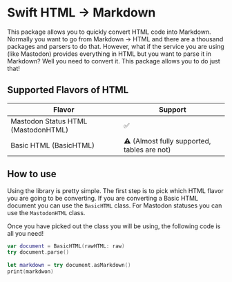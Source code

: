 # Swift HTML -> Markdown
This package allows you to quickly convert HTML code into Markdown. Normally you want to go from Markdown -> HTML and there are a thousand packages and parsers to do that. However, what if the service you are using (like Mastodon) provides everything in HTML but you want to parse it in Markdown? Well you need to convert it. This package allows you to do just that!

## Supported Flavors of HTML
| Flavor               | Support                                             |
| -------------------- | --------------------------------------------------- |
| Mastodon Status HTML (MastodonHTML) | ✅                                                  |
| Basic HTML (BasicHTML)           | ⚠️ (Almost fully supported, tables are not) |

## How to use
Using the library is pretty simple. The first step is to pick which HTML flavor you are going to be converting. If you are converting a Basic HTML document you can use the `BasicHTML` class. For Mastodon statuses you can use the `MastodonHTML` class.

Once you have picked out the class you will be using, the following code is all you need!
```swift
var document = BasicHTML(rawHTML: raw)
try document.parse()
        
let markdown = try document.asMarkdown()
print(markdwon)
```
